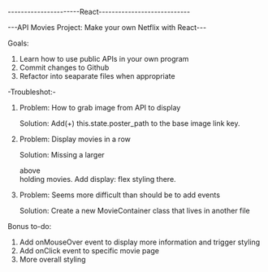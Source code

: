 ----------------------React----------------------------

---API Movies Project: Make your own Netflix with React---

Goals:
1. Learn how to use public APIs in your own program  <done>
2. Commit changes to Github  <done>
3. Refactor into seaparate files when appropriate <done>


-Troubleshot:-
1. Problem: How to grab image from API to display
   
   Solution: Add(+) this.state.poster_path to the base image link key.
   
2. Problem: Display movies in a row
   
   Solution: Missing a larger <div> above <div> holding movies. Add display: flex styling there.
   
3. Problem: Seems more difficult than should be to add events 
   
   Solution: Create a new MovieContainer class that lives in another file
  
  
Bonus to-do:
1. Add onMouseOver event to display more information and trigger styling
2. Add onClick event to specific movie page
3. More overall styling
